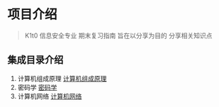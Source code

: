 # 项目介绍
> K1t0 信息安全专业 期末复习指南 旨在以分享为目的 分享相关知识点


## 集成目录介绍
   1. 计算机组成原理 [计算机组成原理](计算机组成原理)
   2. 密码学 [密码学](密码学)
   3. 计算机网络 [计算机网络](计算机网络)


